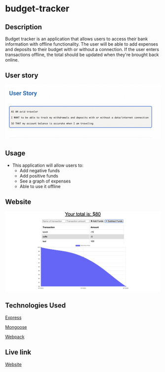 # budget-tracker

## Description
Budget tracker is an application that allows users to access their bank information  with offline functionality. The user will be able to add expenses and deposits to their budget with or without a connection. If the user enters transactions offline, the total should be updated when they're brought back online. 

## User story 

![](./img/screenshot1.png)

## Usage 
* This application will allow users to:
    - Add negative funds
    - Add positive funds
    - See a graph of expenses
    - Able to use it offline

## Website
![](./img/screenshot2.png)

## Technologies Used

<p><a href="https://www.npmjs.com/package/express">Express</a></p>
<p><a href="https://www.npmjs.com/package/mongoose">Mongoose</a></p>
<p><a href="npmjs.com/package/webpack">Webpack</a></p>

## Live link

<p><a href="https://still-reef-41611.herokuapp.com/"> Website </a><p>